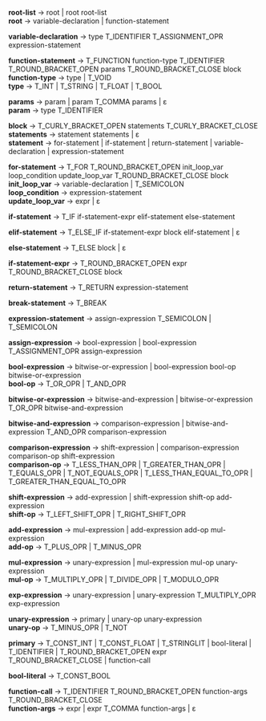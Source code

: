 **root-list**            -> root | root root-list<br>
**root**                 -> variable-declaration | function-statement

**variable-declaration**    -> type T_IDENTIFIER T_ASSIGNMENT_OPR expression-statement<br>

**function-statement**    -> T_FUNCTION function-type T_IDENTIFIER T_ROUND_BRACKET_OPEN params T_ROUND_BRACKET_CLOSE block<br>
**function-type**       -> type | T_VOID<br>
**type**                 -> T_INT | T_STRING | T_FLOAT | T_BOOL

**params**               -> param | param T_COMMA params | ε<br>
**param**                -> type T_IDENTIFIER

**block**                -> T_CURLY_BRACKET_OPEN statements T_CURLY_BRACKET_CLOSE<br>
**statements**                -> statement statements | ε<br>
**statement**                 -> for-statement | if-statement | return-statement | variable-declaration | expression-statement

**for-statement**             -> T_FOR T_ROUND_BRACKET_OPEN init_loop_var loop_condition update_loop_var T_ROUND_BRACKET_CLOSE block<br>
**init_loop_var**                 -> variable-declaration | T_SEMICOLON<br>
**loop_condition**                 -> expression-statement<br>
**update_loop_var**                 -> expr | ε

**if-statement**              -> T_IF if-statement-expr elif-statement else-statement

**elif-statement**        -> T_ELSE_IF if-statement-expr block elif-statement | ε

**else-statement**        -> T_ELSE block | ε

**if-statement-expr**     -> T_ROUND_BRACKET_OPEN expr T_ROUND_BRACKET_CLOSE block

**return-statement**             -> T_RETURN expression-statement

**break-statement**           -> T_BREAK

**expression-statement**            -> assign-expression T_SEMICOLON | T_SEMICOLON<br>

**assign-expression**          -> bool-expression | bool-expression T_ASSIGNMENT_OPR assign-expression

**bool-expression**            -> bitwise-or-expression | bool-expression bool-op bitwise-or-expression<br>
**bool-op**              -> T_OR_OPR | T_AND_OPR

**bitwise-or-expression**      -> bitwise-and-expression | bitwise-or-expression T_OR_OPR bitwise-and-expression

**bitwise-and-expression**     -> comparison-expression | bitwise-and-expression T_AND_OPR comparison-expression

**comparison-expression**            -> shift-expression | comparison-expression comparison-op shift-expression<br>
**comparison-op**              -> T_LESS_THAN_OPR | T_GREATER_THAN_OPR | T_EQUALS_OPR | T_NOT_EQUALS_OPR | T_LESS_THAN_EQUAL_TO_OPR | T_GREATER_THAN_EQUAL_TO_OPR

**shift-expression**           -> add-expression | shift-expression shift-op add-expression<br>
**shift-op**             -> T_LEFT_SHIFT_OPR | T_RIGHT_SHIFT_OPR

**add-expression**             -> mul-expression | add-expression add-op mul-expression<br>
**add-op**               -> T_PLUS_OPR | T_MINUS_OPR

**mul-expression** -> unary-expression | mul-expression mul-op unary-expression<br>
**mul-op**               -> T_MULTIPLY_OPR | T_DIVIDE_OPR | T_MODULO_OPR

**exp-expression**             -> unary-expression | unary-expression T_MULTIPLY_OPR exp-expression

**unary-expression**           -> primary | unary-op unary-expression<br>
**unary-op**             -> T_MINUS_OPR | T_NOT

**primary**              -> T_CONST_INT | T_CONST_FLOAT | T_STRINGLIT | bool-literal | T_IDENTIFIER | T_ROUND_BRACKET_OPEN expr T_ROUND_BRACKET_CLOSE | function-call<br>

**bool-literal**             -> T_CONST_BOOL

**function-call**              -> T_IDENTIFIER T_ROUND_BRACKET_OPEN function-args T_ROUND_BRACKET_CLOSE<br>
**function-args**              -> expr | expr T_COMMA function-args | ε

